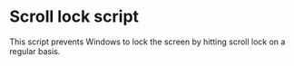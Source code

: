 # Scroll lock script
This script prevents Windows to lock the screen by hitting scroll lock on a regular basis.
